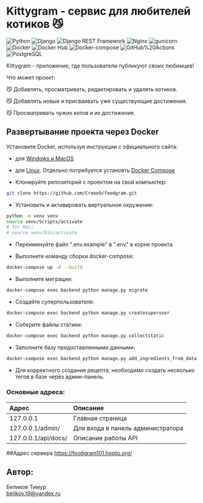 # Kittygram - сервис для любителей котиков 😼

![Python](https://img.shields.io/badge/-Python-464646?style=flat&logo=Python&logoColor=56C0C0&color=008080)
![Django](https://img.shields.io/badge/-Django-464646?style=flat&logo=Django&logoColor=56C0C0&color=008080)
![Django REST Framework](https://img.shields.io/badge/-Django%20REST%20Framework-464646?style=flat&logo=Django%20REST%20Framework&logoColor=56C0C0&color=008080)
![Nginx](https://img.shields.io/badge/-NGINX-464646?style=flat&logo=NGINX&logoColor=56C0C0&color=008080)
![gunicorn](https://img.shields.io/badge/-gunicorn-464646?style=flat&logo=gunicorn&logoColor=56C0C0&color=008080)
![Docker](https://img.shields.io/badge/-Docker-464646?style=flat&logo=Docker&logoColor=56C0C0&color=008080)
![Docker Hub](https://img.shields.io/badge/-Docker%20Hub-464646?style=flat&logo=Docker&logoColor=56C0C0&color=008080)
![Docker-compose](https://img.shields.io/badge/-Docker%20compose-464646?style=flat&logo=Docker&logoColor=56C0C0&color=008080)
![GitHub%20Actions](https://img.shields.io/badge/-GitHub%20Actions-464646?style=flat&logo=GitHub%20actions&logoColor=56C0C0&color=008080)
![PostgreSQL](https://img.shields.io/badge/-PostgreSQL-464646?style=flat&logo=PostgreSQL&logoColor=56C0C0&color=008080)


Kittygram - приложение, где пользователи публикуют своих любимцев!


Что может проект:

😼 Добавлять, просматривать, редактировать и удалять котиков.

😼 Добавлять новые и присваивать уже существующие достижения. 

😼 Просматривать чужих котов и их достижения.

## Развертывание проекта через Docker

Установите Docker, используя инструкции с официального сайта:
- для [Windows и MacOS](https://www.docker.com/products/docker-desktop)
- для [Linux](https://docs.docker.com/engine/install/ubuntu/). Отдельно потребуется установть [Docker Compose](https://docs.docker.com/compose/install/)

- Клонируйте репозиторий с проектом на свой компьютер:
```bash
git clone https://github.com/Creee9/foodgram.git
```

- Установить и активировать виртуальное окружение:
```bash
python -m venv venv
source venv/Scripts/activate
# for Mac:
# source venv/bin/activate
```

- Переименуйте файл ".env.example" в ".env" в корне проекта

- Выполните команду сборки docker-compose:
```bash
docker-compose up -d --build
```

- Выполните миграции:
```bash
docker-compose exec backend python manage.py migrate
```

- Создайте суперпользователя:
```bash
docker-compose exec backend python manage.py createsuperuser
```

- Соберите файлы статики:
```bash
docker-compose exec backend python manage.py collectstatic
```

- Заполните базу предоставленными данными:
```bash
docker-compose exec backend python manage.py add_ingredients_from_data
```
- Для корректного создания рецепта, необходимо создать несколько тегов в базе через админ-панель.



### Основные адреса: 
| Адрес                 | Описание |
|:----------------------|:---------|
| 127.0.0.1            | Главная страница |
| 127.0.0.1/admin/     | Для входа в панель администратора |
| 127.0.0.1/api/docs/  | Описание работы API |

##Адрес сервера
https://foodgram101.hopto.org/

## Автор:
Беликов Тимур<br>
belikov.t9@yandex.ru
